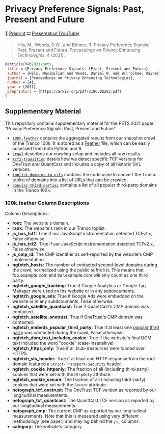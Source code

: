 # Privacy Preference Signals: Past, Present and Future

📄 [Preprint](https://arxiv.org/abs/2106.02283) 🎞️ [Presentation (YouTube)](https://youtu.be/-vsKzuVcq3o)

> Hils, M., Woods, D.W., and Böhme, R. Privacy Preference Signals: Past, Present and Future. *Proceedings on Privacy Enhancing Technologies*, 4 (2021). 

```bibtex
@article{hwb2021-pets,
 title = {Privacy Preference Signals: {P}ast, Present and Future},
 author = {Hils, Maximilian and Woods, Daniel W. and B{\"o}hme, Rainer},
 journal = {Proceedings on Privacy Enhancing Technologies},
 number = {4},
 year = {2021},
 preprinturl = {https://arxiv.org/pdf/2106.02283.pdf}
}
```

## Supplementary Material

This repository contains supplementary material for the PETS 2021 paper "Privacy Preference Signals: Past, Present and Future".

 - [`100k.feather`](https://github.com/anonymous-pets-submission/privacy-preference-signals/raw/main/100k.feather) contains the aggregated results from our snapshot crawl of the Tranco 100k.
It is stored as a [Feather](https://arrow.apache.org/docs/python/feather.html) file, which
can be easily accessed from both Python and R.
 - [`crawl`](./crawl) describes our crawling setup and includes all raw results.
 - [`tcf2-transition`](./tcf2-transition) details how we detect specific TCF versions for OneTrust and QuantCast and includes a copy of all historic GVL versions.
 - [`toplist-domains-to-urls`](./toplist-domains-to-urls) contains the code used to convert the Tranco toplist of domains
into a list of URLs that can be crawled.
 - [`popular-third-parties`](./popular-third-parties) contains a list of all popular third-party domains in the Tranco 100k.


### 100k.feather Column Descriptions
Column Descriptions:

 - **root:** The website's domain.
 - **rank:** The website's rank in our Tranco toplist.
 - **js_has_tcf1:** True if our JavaScript instrumentation detected TCFv1.x, False otherwise. 
 - **js_has_tcf2:** True if our JavaScript instrumentation detected TCFv2.x, False otherwise. 
 - **js_cmp_id:** The CMP identifier as self-reported by the website's CMP implementation.
 - **ngfetch_hosts:** The number of contacted second-level domains during the crawl, normalized using
   the public suffix list. This means that foo.example.com and bar.example.com will only count as one third party.
 - **ngfetch_google_tracking:** True if Google Analytics or Google Tag Manager were used on the website or in any subdocuments.
 - **ngfetch_google_ads:** True if Google Ads were embedded on the website or in any subdocuments, False otherwise.
 - **ngfetch_satellite_quantcast:** True if QuantCast's CMP domain was contacted.
 - **ngfetch_satellite_onetrust:** True if OneTrust's CMP domain was contacted.
 - **ngfetch_embeds_popular_third_party:** True if at least one [popular third party](./popular-third-parties) was contacted during the crawl, False otherwise.
 - **ngfetch_dom_text_includes_cookie:** True if the website's final DOM text included the word "cookie" (case-insensitive)
 - **ngfetch_https_only:** True if all (sub-)resources were loaded over HTTPS.
 - **ngfetch_sts_header:** True if at least one HTTP response from the root domain featured a `Strict-Transport-Security`
   header.
 - **ngfetch_cookie_httponly:** The fraction of all (including third-party) cookies that were set with the `HttpOnly` attribute.
 - **ngfetch_cookie_secure:** The fraction of all (including third-party) cookies that were set with the `Secure` attribute.
 - **netograph_tcf_onetrust:** The OneTrust TCF version as reported by our longitudinal measurements.
 - **netograph_tcf_quantcast:** The QuantCast TCF version as reported by our longitudinal measurements.
 - **netograph_cmp:** The current CMP as reported by our longitudinal measurements. Note that this is measured
   using very different methodology (see paper) and may lag behind the `js_` columns.
 - **category:** The website's category.
